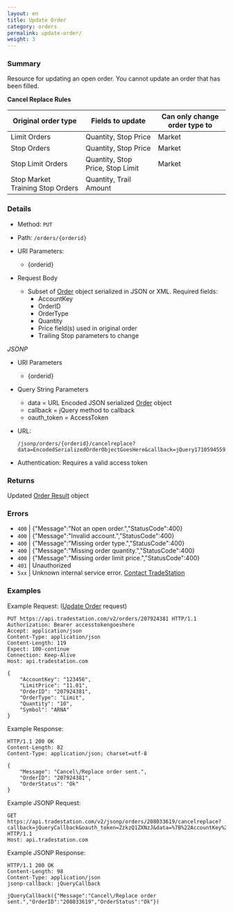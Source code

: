 ```yaml
---
layout: en
title: Update Order
category: orders
permalink: update-order/
weight: 3
---
```


### Summary

Resource for updating an open order. You cannot update an order that has been filled.

**Cancel Replace Rules**

| Original order type              | Fields to update                 | Can only change order type to |
| -------------------------------- | -------------------------------- | ----------------------------- |
| Limit Orders                     | Quantity, Stop Price             | Market                        |
| Stop Orders                      | Quantity, Stop Price             | Market                        |
| Stop Limit Orders                | Quantity, Stop Price, Stop Limit | Market                        |
| Stop Market Training Stop Orders | Quantity, Trail Amount           |                               |

### Details

* Method: `PUT`
* Path: `/orders/{orderid}`
* URI Parameters:

  * {orderid}
* Request Body

  * Subset of [Order](../../objects/order-result) object serialized in JSON or XML. Required fields:
    * AccountKey
    * OrderID
    * OrderType
    * Quantity
    * Price field(s) used in original order
    * Trailing Stop parameters to change

*JSONP*

* URI Parameters

  * {orderid}
* Query String Parameters
  * data = URL Encoded JSON serialized [Order](../../objects/order) object
  * callback = jQuery method to callback
  * oauth_token = AccessToken
* URL:

      /jsonp/orders/{orderid}/cancelreplace?data=EncodedSerializedOrderObjectGoesHere&callback=jQuery17105945590266492218_1328295375410&_=1328295376318&oauth_token=AccessTokenGoesHere

* Authentication: Requires a valid access token

### Returns

Updated [Order Result](../../objects/order-result) object

### Errors

* `400` | {"Message":"Not an open order.","StatusCode":400}
* `400` | {"Message":"Invalid account.","StatusCode":400}
* `400` | {"Message":"Missing order type.","StatusCode":400}
* `400` | {"Message":"Missing order quantity.","StatusCode":400}
* `400` | {"Message":"Missing order limit price.","StatusCode":400}
* `401` | Unauthorized
* `5xx` | Unknown internal service error. [Contact TradeStation
](mailto:webapi@tradestation.com)

### Examples

Example Request: ([Update Order](../../objects/update-order) request)

    PUT https://api.tradestation.com/v2/orders/207924381 HTTP/1.1
    Authorization: Bearer accesstokengoeshere
    Accept: application/json
    Content-Type: application/json
    Content-Length: 119
    Expect: 100-continue
    Connection: Keep-Alive
    Host: api.tradestation.com

    {
        "AccountKey": "123456",
        "LimitPrice": "11.01",
        "OrderID": "207924381",
        "OrderType": "Limit",
        "Quantity": "10",
        "Symbol": "ARNA"
    }

Example Response:

    HTTP/1.1 200 OK
    Content-Length: 82
    Content-Type: application/json; charset=utf-8

    {
        "Message": "Cancel\/Replace order sent.",
        "OrderID": "207924381",
        "OrderStatus": "Ok"
    }

Example JSONP Request:

    GET https://api.tradestation.com/v2/jsonp/orders/208033619/cancelreplace?callback=jQueryCallback&oauth_token=ZzkzQ1ZXNzJ&data=%7B%22AccountKey%22%3A%22114278%22%2C%22AssetType%22%3A%22FX%22%2C%22LimitPrice%22%3A%221%22%2C%22OrderType%22%3A%22Limit%22%2C%22Quantity%22%3A%2220000%22%2C%22Symbol%22%3A%22USDJPY%22%2C%22TradeAction%22%3A%22Buy%22%2C%20%22OrderID%22%3A208033619%7D%0A HTTP/1.1
    Host: api.tradestation.com

Example JSONP Response:

    HTTP/1.1 200 OK
    Content-Length: 98
    Content-Type: application/json
    jsonp-callback: jQueryCallback

    jQueryCallback({"Message":"Cancel\/Replace order sent.","OrderID":"208033619","OrderStatus":"Ok"})
